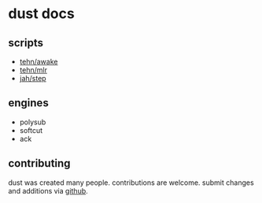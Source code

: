 ---
---

# dust docs

## scripts

* [tehn/awake](tehn/awake)
* [tehn/mlr](tehn/mlr)
* [jah/step](jah/step)

## engines

* polysub
* softcut
* ack


## contributing

dust was created many people. contributions are welcome. submit changes and additions via [github](https://github.com/monome/dust).
